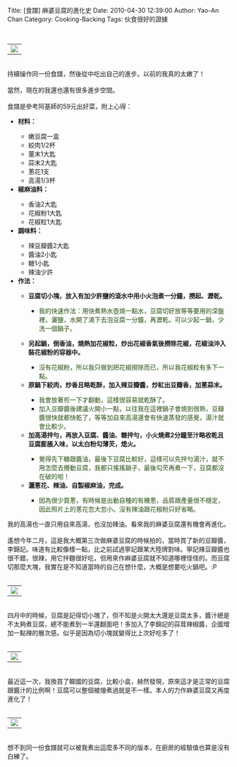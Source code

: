 Title: [食譜] 麻婆豆腐的進化史
Date: 2010-04-30 12:39:00
Author: Yao-An Chan
Category: Cooking-Backing
Tags: 伙食很好的證據


<div class='post'>
<center><br /><div style="text-align: auto;"><table style="width: auto;"><tbody><tr><td><a href="http://picasaweb.google.com/lh/photo/2oVnh1OeUy6uBtTTD_RoRg?feat=embedwebsite"><img src="http://lh6.ggpht.com/_mvtDPM7iODU/S9kLJMiIlyI/AAAAAAAAHG4/z8M_Gpr8eNk/s400/YAN_8466.JPG" /></a></td></tr></tbody></table></div></center><br />持續操作同一份食譜，然後從中吃出自己的進步。以前的我真的太嫩了！<br /><br />當然，現在的我還也還有很多進步空間。<br /><br />食譜是參考阿基師的59元出好菜，附上心得：<br /><ul><li><b>材料：</b></li><ul><li>嫩豆腐一盒</li><li>絞肉1/2杯</li><li>薑末1大匙</li><li>蒜末2大匙</li><li>蔥花1支</li><li>高湯1/3杯</li></ul><li><b>椒麻油料：</b></li><ul><li>香油2大匙</li><li>花椒粉1大匙</li><li>花椒粒1大匙</li></ul><li><b>調味料：</b></li><ul><li>辣豆瓣醬2大匙</li><li>醬油2小匙</li><li>糖1小匙</li><li>辣油少許</li></ul><li><b>作法：</b></li><ul><li><b>豆腐切小塊，放入有加少許鹽的滾水中用小火泡煮一分鐘，撈起、瀝乾。</b></li><ul><li><span class="Apple-style-span" style="color: #274e13;">我的快速作法：用快煮熱水壺燒一點水，豆腐切好放等等要用的深盤裡，灑鹽，水開了澆下去泡豆腐一分鐘，再瀝乾。可以少起一鍋，少洗一個鍋子。</span></li></ul></ul><ul><li><b>另起鍋，倒香油，燒熱加花椒粒，炒出花椒香氣後撈除花椒，花椒油沖入裝花椒粉的容器中。</b></li><ul><li><span class="Apple-style-span" style="color: #274e13;">沒有花椒粉，所以我只做到把花椒撈除而已，所以我花椒粒有多下一點。</span></li></ul><li><b>原鍋下絞肉，炒香且略乾酥，加入辣豆瓣醬，炒紅出豆瓣香，加蔥蒜末。</b></li><ul><li><span class="Apple-style-span" style="color: #274e13;">我會放著煎一下才翻動，這樣很容易就乾酥了。</span></li><li><span class="Apple-style-span" style="color: #274e13;">加入豆瓣醬後建議火開小一點，以往我在這裡鍋子會燒到很熱，豆瓣醬很快就都快乾了，等等加自來高湯還會有快速蒸發的感覺，湯汁就會比較少。</span></li></ul><li><b>加高湯拌勻，再放入豆腐、醬油、糖拌勻，小火燒煮2分鐘至汁略收乾且豆腐膨脹入味，以太白粉勾薄芡，熄火。</b></li><ul><li><span class="Apple-style-span" style="color: #274e13;">覺得先下糖跟醬油，最後下豆腐比較好，這樣可以先拌勻湯汁，就不用怎麼去攪動豆腐，我都只搖搖鍋子，最後勾芡再煮一下，豆腐都沒在破的啦！</span></li></ul><li><b>灑蔥花、辣油、自製椒麻油，完成。</b></li><ul><li><span class="Apple-style-span" style="color: #274e13;">因為很少買蔥，有時候是出動自種的有機蔥，品質跟產量很不穩定，因此照片上的蔥花忽大忽小。沒有辣油跟花椒粉只好省略。</span></li></ul></ul></ul>我的高湯也一直只用自來高湯，也沒加辣油。看來我的麻婆豆腐還有機會再進化。<br /><br />遙想今年二月，這是我大概第三次做麻婆豆腐的時候拍的，當時買了新的豆瓣醬，李錦記。味道有比較像樣一點，比之前試過寧記跟某大陸牌對味。寧記辣豆瓣醬也很不錯，很辣，用它拌麵很好吃，但用來作麻婆豆腐就不知道哪裡怪怪的。而豆腐切那麼大塊，我實在是不知道當時的自己在想什麼，大概是想要吃火鍋吧。:P<br /><center><br /><table style="width: auto;"><tbody><tr><td><a href="http://picasaweb.google.com/lh/photo/ttCZVv6TsmfHleWoszz9jg?feat=embedwebsite"><img src="http://lh3.ggpht.com/_mvtDPM7iODU/S3eoND63qaI/AAAAAAAAGEQ/KdQ2pDbqliI/s400/YAN_7196.JPG" /></a></td></tr></tbody></table></center><br />四月中的時候，豆腐是記得切小塊了，但不知是火開太大還是豆腐太多，醬汁總是不太夠煮豆腐，總不能煮到一半還翻面吧！多加入了李錦記的蒜茸辣椒醬，企圖增加一點辣的層次感。似乎是因為切小塊就變得比上次好吃多了！<br /><center><br /><table style="width: auto;"><tbody><tr><td><a href="http://picasaweb.google.com/lh/photo/Tah4e97IU0MqbIomxCiNjw?feat=embedwebsite"><img src="http://lh6.ggpht.com/_mvtDPM7iODU/S9DBL9W2p9I/AAAAAAAAG-s/Mv8BVJ6pkqA/s400/YAN_8330.JPG" /></a></td></tr></tbody></table></center><br />最近這一次，我換買了韓國的豆腐，比較小盒，赫然發現，原來這才是正常的豆腐跟醬汁的比例啊！豆腐可以整個被燴煮過就是不一樣。本人的力作麻婆豆腐又再度進化了！<br /><center><br /><table style="width: auto;"><tbody><tr><td><a href="http://picasaweb.google.com/lh/photo/2oVnh1OeUy6uBtTTD_RoRg?feat=embedwebsite"><img src="http://lh6.ggpht.com/_mvtDPM7iODU/S9kLJMiIlyI/AAAAAAAAHG4/z8M_Gpr8eNk/s400/YAN_8466.JPG" /></a></td></tr></tbody></table></center><br /><div>想不到同一份食譜就可以被我煮出這麼多不同的版本，在廚房的經驗值也算是沒有白練了。</div></div>
